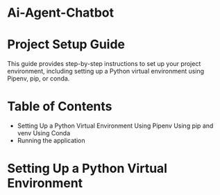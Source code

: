 # Ai-Agent-Chatbot

# Project Setup Guide
This guide provides step-by-step instructions to set up your project environment, including setting
up a Python virtual environment using Pipenv, pip, or conda.

# Table of Contents
- Setting Up a Python Virtual Environment
Using Pipenv
Using pip and venv
Using Conda
- Running the application

# Setting Up a Python Virtual Environment
